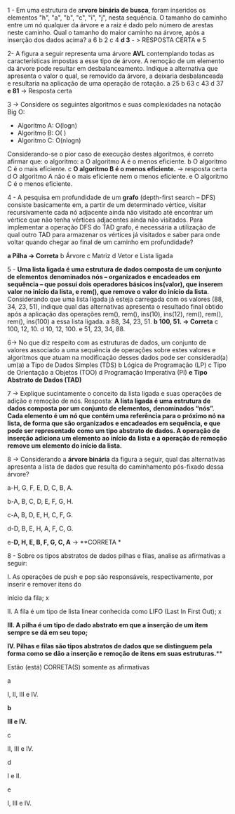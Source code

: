 1 - Em uma estrutura de a**rvore binária de busca**, foram inseridos os elementos "h", "a", "b",
"c", "i", "j", nesta sequência. O tamanho do caminho entre um nó qualquer da árvore e a
raiz é dado pelo número de arestas neste caminho. Qual o tamanho do maior caminho
na árvore, após a inserção dos dados acima?
a 6
b 2
c 4
**d 3** - > RESPOSTA CERTA
e 5

2- A figura a seguir representa uma árvore **AVL** contemplando todas as características
impostas a esse tipo de árvore. A remoção de um elemento da árvore pode resultar em
desbalanceamento. Indique a alternativa que apresenta o valor o qual, se removido da
árvore, a deixaria desbalanceada e resultaria na aplicação de uma operação de rotação.
a 25
b 63
c 43
d 37
**e 81** -> Resposta certa 

3 -> 
Considere os seguintes algoritmos e suas complexidades na notação Big O:

- Algoritmo A: O(logn)
- Algoritmo B: O( )
- Algoritmo C: O(nlogn)

Considerando-se o pior caso de execução destes algoritmos, é correto afirmar que: o
algoritmo:
a O algoritmo A é o menos eficiente.
b O algoritmo C é o mais eficiente.
c **O algoritmo B é o menos eficiente.** -> resposta certa
d O algoritmo A não é o mais eficiente nem o menos eficiente.
e O algoritmo C é o menos eficiente.

4 - A pesquisa em profundidade de um **grafo** (depth-first search – DFS) consiste basicamente
em, a partir de um determinado vértice, visitar recursivamente cada nó adjacente ainda
não visitado até encontrar um vértice que não tenha vértices adjacentes ainda não
visitados. Para implementar a operação DFS do TAD grafo, é necessária a utilização de
qual outro TAD para armazenar os vértices já visitados e saber para onde voltar quando
chegar ao final de um caminho em profundidade?

**a Pilha -> Correta**
b Árvore
c Matriz
d Vetor
e Lista ligada

5 - **Uma lista ligada é uma estrutura de dados composta de um conjunto de elementos**
**denominados nós – organizados e encadeados em sequência – que possui dois**
**operadores básicos ins(valor), que inserem valor no início da lista, e rem(), que remove o**
**valor do início da lista**. Considerando que uma lista ligada já esteja carregada com os
valores (88, 34, 23, 51), indique qual das alternativas apresenta o resultado final obtido
após a aplicação das operações rem(), rem(), ins(10), ins(12), rem(), rem(), rem(), ins(100)
a essa lista ligada.
a 88, 34, 23, 51.
**b 100, 51. -> Correta**
c 100, 12, 10.
d 10, 12, 100.
e 51, 23, 34, 88.

6-> 
No que diz respeito com as estruturas de dados, um conjunto de valores associado a
uma sequência de operações sobre estes valores e algoritmos que atuam na modificação
desses dados pode ser considerad(a) um(a)
a Tipo de Dados Simples (TDS)
b Lógica de Programação (LP)
c Tipo de Orientação a Objetos (TOO)
d Programação Imperativa (PI)
**e Tipo Abstrato de Dados (TAD)**

7 -> Explique sucintamente o conceito da lista ligada e suas operações de adição e remoção
de nós.
Resposta: **A lista ligada é uma estrutura de dados composta por um conjunto de elementos,**
**denominados “nós”. Cada elemento é um nó que contém uma referência para o próximo nó na lista, de forma que são organizados e encadeados em sequência, e que pode ser representado**
**como um tipo abstrato de dados. A operação de inserção adiciona um elemento ao início da**
**lista e a operação de remoção remove um elemento do início da lista.**

8 -> Considerando a **árvore binária** da figura a seguir, qual das alternativas apresenta a lista de dados que resulta do caminhamento pós-fixado dessa árvore?

a-H, G, F, E, D, C, B, A.

b-A, B, C, D, E, F, G, H.

c-A, B, D, E, H, C, F, G.

d-D, B, E, H, A, F, C, G.

e-**D, H, E, B, F, G, C, A** -> **CORRETA
*

8 - Sobre os tipos abstratos de dados pilhas e filas, analise as afirmativas a seguir:

I. As operações de push e pop são responsáveis, respectivamente, por inserir e remover itens do

início da fila; x

II. A fila é um tipo de lista linear conhecida como LIFO (Last In First Out); x

**III. A pilha é um tipo de dado abstrato em que a inserção de um item sempre se dá em seu topo;**

**IV. Pilhas e filas são tipos abstratos de dados que se distinguem pela forma como se dão a inserção e remoção de itens em suas estruturas.****

Estão (está) CORRETA(S) somente as afirmativas

a

I, II, III e IV.

**b**

**III e IV.**

c

II, III e IV.

d

I e II.

e

I, III e IV.